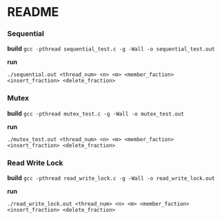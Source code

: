 # README

### Sequential

**build**
`gcc -pthread sequential_test.c -g -Wall -o sequential_test.out`

**run**

`./sequential.out <thread_num> <n> <m> <member_faction> <insert_fraction> <delete_fraction>`

### Mutex

**build**
`gcc -pthread mutex_test.c -g -Wall -o mutex_test.out`

**run**

`./mutex_test.out <thread_num> <n> <m> <member_faction> <insert_fraction> <delete_fraction>`

### Read Write Lock

**build**
`gcc -pthread read_write_lock.c -g -Wall -o read_write_lock.out`


**run**

`./read_write_lock.out <thread_num> <n> <m> <member_faction> <insert_fraction> <delete_fraction>`



